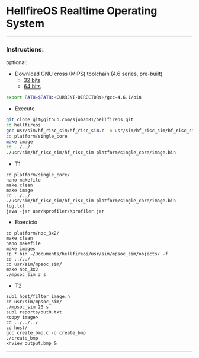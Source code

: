 # HellfireOS Realtime Operating System

---
### Instructions:

optional: 
- Download GNU cross (MIPS) toolchain (4.6 series, pre-built)
  - [32 bits](https://dl.dropboxusercontent.com/u/7936618/gcc-4.6.1_x86.tar.gz)
  - [64 bits](https://dl.dropboxusercontent.com/u/7936618/gcc-4.6.1.tar.gz)
```sh
export PATH=$PATH:<CURRENT-DIRECTORY>/gcc-4.6.1/bin
```
 - Execute 
```sh
git clone git@github.com/sjohan81/hellfireos.git
cd hellfireos
gcc usr/sim/hf_risc_sim/hf_risc_sim.c -o usr/sim/hf_risc_sim/hf_risc_sim
cd platform/single_core
make image
cd ../../
./usr/sim/hf_risc_sim/hf_risc_sim platform/single_core/image.bin 
```

- T1
```
cd platform/single_core/
nano makefile
make clean
make image
cd ../../
./usr/sim/hf_risc_sim/hf_risc_sim platform/single_core/image.bin log.txt
java -jar usr/kprofiler/Kprofiler.jar 
```

- Exercicio
```
cd platform/noc_3x2/
make clean
nano makefile
make images
cp *.bin ~/Documents/hellfireos/usr/sim/mpsoc_sim/objects/ -f
cd ../../
cd usr/sim/mpsoc_sim/
make noc_3x2	
./mpsoc_sim 3 s
```

- T2
```
subl host/filter_image.h
cd usr/sim/mpsoc_sim/
./mpsoc_sim 20 s
subl reports/out0.txt
<copy image>
cd ../../../
cd host/
gcc create_bmp.c -o create_bmp
./create_bmp
xnview output.bmp &
```
---

